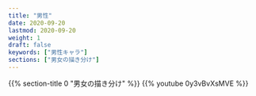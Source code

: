 ```yaml
---
title: "男性"
date: 2020-09-20
lastmod: 2020-09-20
weight: 1
draft: false
keywords: ["男性キャラ"]
sections: ["男女の描き分け"]
---
```


{{% section-title 0 "男女の描き分け" %}}
{{% youtube 0y3vBvXsMVE %}}